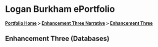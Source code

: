 # Logan Burkham ePortfolio 
#### [Portfolio Home](./README.md) > [Enhancement Three Narrative](./enhancement_narrative_three.md) > [Enhancement Three](./enhancement_three.md)

## Enhancement Three (Databases)

```python

```
